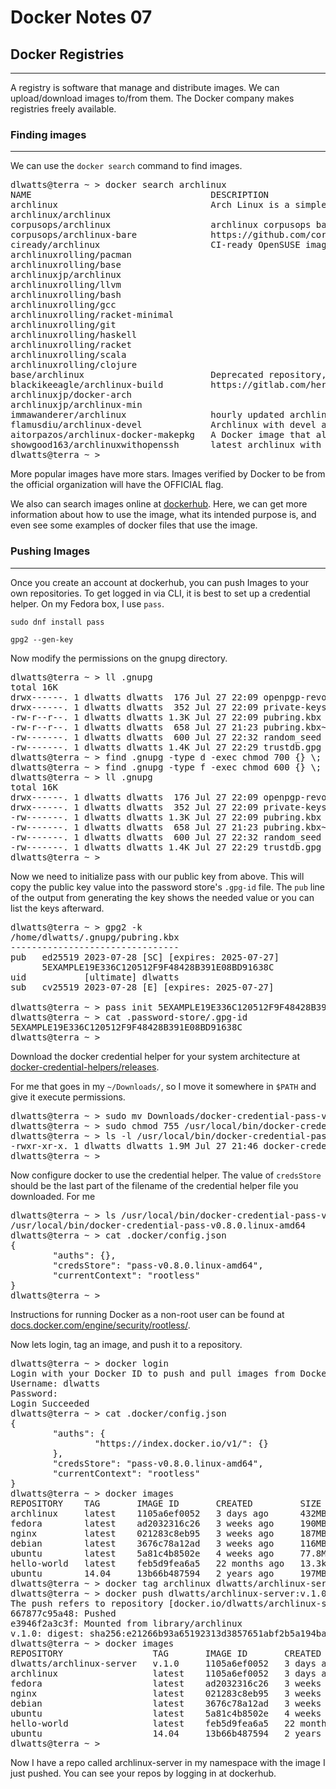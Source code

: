 # Docker Notes 07

## Docker Registries

---

A registry is software that manage and distribute images. We can upload/download images to/from them.
The Docker company makes registries freely available.

### Finding images

---

We can use the `docker search` command to find images.

<pre>
dlwatts@terra ~ > docker search archlinux
NAME                                  DESCRIPTION                                     STARS     OFFICIAL   AUTOMATED
archlinux                             Arch Linux is a simple, lightweight Linux di…   494       [OK]
archlinux/archlinux                                                                   10
corpusops/archlinux                   archlinux corpusops baseimage                   0
corpusops/archlinux-bare              https://github.com/corpusops/docker-images/     0
ciready/archlinux                     CI-ready OpenSUSE images with CI-related bui…   0
archlinuxrolling/pacman                                                               0
archlinuxrolling/base                                                                 0
archlinuxjp/archlinux                                                                 1
archlinuxrolling/llvm                                                                 0
archlinuxrolling/bash                                                                 0
archlinuxrolling/gcc                                                                  0
archlinuxrolling/racket-minimal                                                       0
archlinuxrolling/git                                                                  0
archlinuxrolling/haskell                                                              0
archlinuxrolling/racket                                                               0
archlinuxrolling/scala                                                                0
archlinuxrolling/clojure                                                              0
base/archlinux                        Deprecated repository, use archlinux/base in…   322                  [OK]
blackikeeagle/archlinux-build         https://gitlab.com/herecura/archlinux-build     1
archlinuxjp/docker-arch                                                               0
archlinuxjp/archlinux-min                                                             0
immawanderer/archlinux                hourly updated archlinux base image             0
flamusdiu/archlinux-devel             Archlinux with devel and aura (https://githu…   1                    [OK]
aitorpazos/archlinux-docker-makepkg   A Docker image that allows building ArchLinu…   2                    [OK]
showgood163/archlinuxwithopenssh      latest archlinux with openssh support, EXPER…   1                    [OK]
dlwatts@terra ~ >
</pre>

More popular images have more stars. Images verified by Docker to be from the official organization
will have the OFFICIAL flag.

We also can search images online at [dockerhub](https://hub.docker.com). Here, we can get more
information about how to use the image, what its intended purpose is, and even see some examples
of docker files that use the image.

### Pushing Images

---

Once you create an account at dockerhub, you can push Images
to your own repositories. To get logged in via CLI, it is best to set up a credential helper. On
my Fedora box, I use `pass`.

`sudo dnf install pass`

`gpg2 --gen-key`

Now modify the permissions on the gnupg directory.

<pre>
dlwatts@terra ~ > ll .gnupg
total 16K
drwx------. 1 dlwatts dlwatts  176 Jul 27 22:09 openpgp-revocs.d/
drwx------. 1 dlwatts dlwatts  352 Jul 27 22:09 private-keys-v1.d/
-rw-r--r--. 1 dlwatts dlwatts 1.3K Jul 27 22:09 pubring.kbx
-rw-r--r--. 1 dlwatts dlwatts  658 Jul 27 21:23 pubring.kbx~
-rw-------. 1 dlwatts dlwatts  600 Jul 27 22:32 random_seed
-rw-------. 1 dlwatts dlwatts 1.4K Jul 27 22:29 trustdb.gpg
dlwatts@terra ~ > find .gnupg -type d -exec chmod 700 {} \;
dlwatts@terra ~ > find .gnupg -type f -exec chmod 600 {} \;
dlwatts@terra ~ > ll .gnupg
total 16K
drwx------. 1 dlwatts dlwatts  176 Jul 27 22:09 openpgp-revocs.d/
drwx------. 1 dlwatts dlwatts  352 Jul 27 22:09 private-keys-v1.d/
-rw-------. 1 dlwatts dlwatts 1.3K Jul 27 22:09 pubring.kbx
-rw-------. 1 dlwatts dlwatts  658 Jul 27 21:23 pubring.kbx~
-rw-------. 1 dlwatts dlwatts  600 Jul 27 22:32 random_seed
-rw-------. 1 dlwatts dlwatts 1.4K Jul 27 22:29 trustdb.gpg
dlwatts@terra ~ >
</pre>

Now we need to initialize pass with our public key from above. This will copy the public key value
into the password store's `.gpg-id` file. The `pub` line of the output from generating the key shows
the needed value or you can list the keys afterward.

<pre>
dlwatts@terra ~ > gpg2 -k
/home/dlwatts/.gnupg/pubring.kbx
--------------------------------
pub   ed25519 2023-07-28 [SC] [expires: 2025-07-27]
      5EXAMPLE19E336C120512F9F48428B391E08BD91638C
uid           [ultimate] dlwatts <example@example.com>
sub   cv25519 2023-07-28 [E] [expires: 2025-07-27]

dlwatts@terra ~ > pass init 5EXAMPLE19E336C120512F9F48428B391E08BD91638C
dlwatts@terra ~ > cat .password-store/.gpg-id
5EXAMPLE19E336C120512F9F48428B391E08BD91638C
dlwatts@terra ~ >
</pre>

Download the docker credential helper for your system architecture at
[docker-credential-helpers/releases](https://github.com/docker/docker-credential-helpers/releases).

For me that goes in my `~/Downloads/`, so I move it somewhere in `$PATH` and give it execute permissions.

<pre>
dlwatts@terra ~ > sudo mv Downloads/docker-credential-pass-v0.8.0.linux-amd64 /usr/local/bin
dlwatts@terra ~ > sudo chmod 755 /usr/local/bin/docker-credential-pass-v0.8.0.linux-amd64
dlwatts@terra ~ > ls -l /usr/local/bin/docker-credential-pass-v0.8.0.linux-amd64
-rwxr-xr-x. 1 dlwatts dlwatts 1.9M Jul 27 21:46 docker-credential-pass-v0.8.0.linux-amd64*
dlwatts@terra ~ >
</pre>

Now configure docker to use the credential helper. The value of `credsStore` should be the last
part of the filename of the credential helper file you downloaded. For me

<pre>
dlwatts@terra ~ > ls /usr/local/bin/docker-credential-pass-v0.8.0.linux-amd64
/usr/local/bin/docker-credential-pass-v0.8.0.linux-amd64
dlwatts@terra ~ > cat .docker/config.json
{
        "auths": {},
        "credsStore": "pass-v0.8.0.linux-amd64",
        "currentContext": "rootless"
}
dlwatts@terra ~ >
</pre>

Instructions for running Docker as a non-root user can be found at
[docs.docker.com/engine/security/rootless/](https://docs.docker.com/engine/security/rootless/).

Now lets login, tag an image, and push it to a repository.

<pre>
dlwatts@terra ~ > docker login
Login with your Docker ID to push and pull images from Docker Hub. If you don't have a Docker ID, head over to https://hub.docker.com to create one.
Username: dlwatts
Password:
Login Succeeded
dlwatts@terra ~ > cat .docker/config.json
{
        "auths": {
                "https://index.docker.io/v1/": {}
        },
        "credsStore": "pass-v0.8.0.linux-amd64",
        "currentContext": "rootless"
}
dlwatts@terra ~ > docker images
REPOSITORY    TAG       IMAGE ID       CREATED         SIZE
archlinux     latest    1105a6ef0052   3 days ago      432MB
fedora        latest    ad2032316c26   3 weeks ago     190MB
nginx         latest    021283c8eb95   3 weeks ago     187MB
debian        latest    3676c78a12ad   3 weeks ago     116MB
ubuntu        latest    5a81c4b8502e   4 weeks ago     77.8MB
hello-world   latest    feb5d9fea6a5   22 months ago   13.3kB
ubuntu        14.04     13b66b487594   2 years ago     197MB
dlwatts@terra ~ > docker tag archlinux dlwatts/archlinux-server:v.1.0
dlwatts@terra ~ > docker push dlwatts/archlinux-server:v.1.0
The push refers to repository [docker.io/dlwatts/archlinux-server]
667877c95a48: Pushed
e3946f2a3c3f: Mounted from library/archlinux
v.1.0: digest: sha256:e21266b93a65192313d3857651abf2b5a194bad9438b3d8a565aeeb3b4400d5e size: 738
dlwatts@terra ~ > docker images
REPOSITORY                 TAG       IMAGE ID       CREATED         SIZE
dlwatts/archlinux-server   v.1.0     1105a6ef0052   3 days ago      432MB
archlinux                  latest    1105a6ef0052   3 days ago      432MB
fedora                     latest    ad2032316c26   3 weeks ago     190MB
nginx                      latest    021283c8eb95   3 weeks ago     187MB
debian                     latest    3676c78a12ad   3 weeks ago     116MB
ubuntu                     latest    5a81c4b8502e   4 weeks ago     77.8MB
hello-world                latest    feb5d9fea6a5   22 months ago   13.3kB
ubuntu                     14.04     13b66b487594   2 years ago     197MB
dlwatts@terra ~ >
</pre>

Now I have a repo called archlinux-server in my namespace with the image I just pushed. You can see
your repos by logging in at dockerhub.
